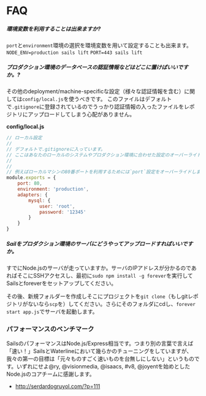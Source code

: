 # FAQ


##### 環境変数を利用することは出来ますか?

`port`と`environment`環境の選択を環境変数を用いて設定することも出来ます。
`NODE_ENV=production sails lift`
`PORT=443 sails lift`

##### プロダクション環境のデータベースの認証情報などはどこに置けばいいですか。?

その他のdeployment/machine-specificな設定（様々な認証情報を含む）に関しては`config/local.js`を使うべきです。
このファイルはデフォルトで`.gitignore`に登録されているのでうっかり認証情報の入ったファイルをレポジトリにアップロードしてしまう心配がありません。

**config/local.js**
```javascript
// ローカル設定
// 
// デフォルトで.gitignoreに入っています。
// ここはあなたのローカルのシステムやプロダクション環境に合わせた設定のオーバーライドを書くところです。
//
//
// 例えばローカルマシンの80番ポートを利用するためには`port`設定をオーバーライドします。
module.exports = {
    port: 80,
    environment: 'production',
    adapters: {
        mysql: {
            user: 'root',
            password: '12345'
        }
    }
}
```

##### Sailをプロダクション環境のサーバにどうやってアップロードすればいいですか。
すでにNode.jsのサーバが走っていますか。サーバのIPアドレスが分かるのであればそこにSSHアクセスし、最初に`sudo npm install -g forever`を実行してSailsとforeverをセットアップしてください。

その後、新規フォルダーを作成しそこにプロジェクトを`git clone`（もしgitレポジトリがないなら`scp`を）してください。さらにそのフォルダにcdし、`forever start app.js`でサーバを起動します。


### パフォーマンスのベンチマーク

SailsのパフォーマンスはNode.js/Express相当です。つまり別の言葉で言えば「速い！」SailsとWaterlineにおいて幾らかのチューニングをしていますが、我々の第一の目標は「元々ものすごく速いものを台無しにしない」というものです。いずれにせよ@ry, @visionmedia, @isaacs, #v8, @joyentを始めとしたNode.jsのコアチームに感謝します。

+ http://serdardogruyol.com/?p=111


<docmeta name="uniqueID" value="FAQ475097">
<docmeta name="displayName" value="FAQ">

